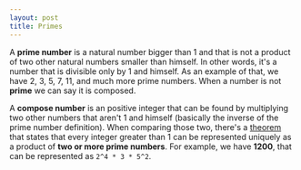 ```yaml
---
layout: post
title: Primes
---
```

A **prime number** is a natural number bigger than 1 and that is not a product of two other natural numbers smaller than himself. In other words, it's a number that is divisible only by 1 and himself. As an example of that, we have 2, 3, 5, 7, 11, and much more prime numbers. When a number is not **prime** we can say it is composed.

A **compose number** is an positive integer that can be found by multiplying two other numbers that aren't 1 and himself (basically the inverse of the prime number definition). When comparing those two, there's a [theorem](https://en.wikipedia.org/wiki/Fundamental_theorem_of_arithmetic) that states that every integer greater than 1 can be represented uniquely as a product of **two or more prime numbers**. For example, we have **1200**, that can be represented as `2^4 * 3 * 5^2`.
